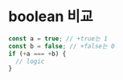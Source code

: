 # boolean 비교

```js
const a = true; // +true는 1
const b = false; // +false는 0
if (+a === +b) {
  // logic
}
```
